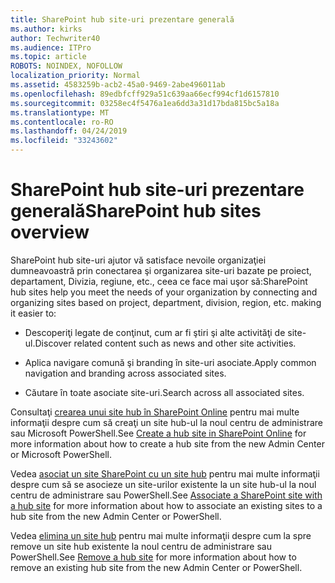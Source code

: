 ```yaml
---
title: SharePoint hub site-uri prezentare generală
ms.author: kirks
author: Techwriter40
ms.audience: ITPro
ms.topic: article
ROBOTS: NOINDEX, NOFOLLOW
localization_priority: Normal
ms.assetid: 4583259b-acb2-45a0-9469-2abe496011ab
ms.openlocfilehash: 89edbfcff929a51c639aa66ecf994cf1d6157810
ms.sourcegitcommit: 03258ec4f5476a1ea6dd3a31d17bda815bc5a18a
ms.translationtype: MT
ms.contentlocale: ro-RO
ms.lasthandoff: 04/24/2019
ms.locfileid: "33243602"
---
```

# <a name="sharepoint-hub-sites-overview"></a><span data-ttu-id="fb229-102">SharePoint hub site-uri prezentare generală</span><span class="sxs-lookup"><span data-stu-id="fb229-102">SharePoint hub sites overview</span></span>

<span data-ttu-id="fb229-103">SharePoint hub site-uri ajutor vă satisface nevoile organizaţiei dumneavoastră prin conectarea şi organizarea site-uri bazate pe proiect, departament, Divizia, regiune, etc., ceea ce face mai uşor să:</span><span class="sxs-lookup"><span data-stu-id="fb229-103">SharePoint hub sites help you meet the needs of your organization by connecting and organizing sites based on project, department, division, region, etc. making it easier to:</span></span>

- <span data-ttu-id="fb229-104">Descoperiţi legate de conţinut, cum ar fi ştiri şi alte activităţi de site-ul.</span><span class="sxs-lookup"><span data-stu-id="fb229-104">Discover related content such as news and other site activities.</span></span>


- <span data-ttu-id="fb229-105">Aplica navigare comună şi branding în site-uri asociate.</span><span class="sxs-lookup"><span data-stu-id="fb229-105">Apply common navigation and branding across associated sites.</span></span>


- <span data-ttu-id="fb229-106">Căutare în toate asociate site-uri.</span><span class="sxs-lookup"><span data-stu-id="fb229-106">Search across all associated sites.</span></span>


<span data-ttu-id="fb229-107">Consultaţi [crearea unui site hub în SharePoint Online](https://docs.microsoft.com/en-us/sharepoint/create-hub-site) pentru mai multe informaţii despre cum să creaţi un site hub-ul la noul centru de administrare sau Microsoft PowerShell.</span><span class="sxs-lookup"><span data-stu-id="fb229-107">See [Create a hub site in SharePoint Online](https://docs.microsoft.com/en-us/sharepoint/create-hub-site) for more information about how to create a hub site from the new Admin Center or Microsoft PowerShell.</span></span> 

<span data-ttu-id="fb229-108">Vedea [asociat un site SharePoint cu un site hub](https://support.office.com/en-us/article/associate-a-sharepoint-site-with-a-hub-site-ae0009fd-af04-4d3d-917d-88edb43efc05) pentru mai multe informaţii despre cum să se asocieze un site-urilor existente la un site hub-ul la noul centru de administrare sau PowerShell.</span><span class="sxs-lookup"><span data-stu-id="fb229-108">See [Associate a SharePoint site with a hub site](https://support.office.com/en-us/article/associate-a-sharepoint-site-with-a-hub-site-ae0009fd-af04-4d3d-917d-88edb43efc05) for more information about how to associate an existing sites to a hub site from the new Admin Center or PowerShell.</span></span>  

<span data-ttu-id="fb229-109">Vedea [elimina un site hub](https://docs.microsoft.com/en-us/sharepoint/remove-hub-site) pentru mai multe informaţii despre cum la spre remove un site hub existente la noul centru de administrare sau PowerShell.</span><span class="sxs-lookup"><span data-stu-id="fb229-109">See [Remove a hub site](https://docs.microsoft.com/en-us/sharepoint/remove-hub-site) for more information about how to remove an existing hub site from the new Admin Center or PowerShell.</span></span> 
